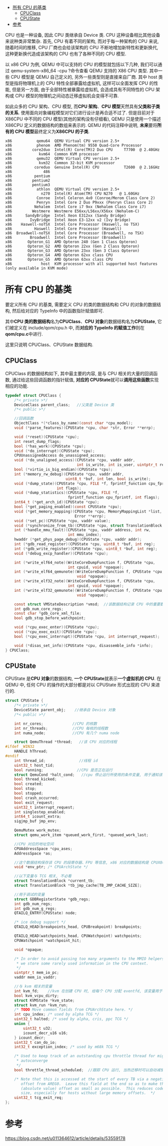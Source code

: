 
<!-- @import "[TOC]" {cmd="toc" depthFrom=1 depthTo=6 orderedList=false} -->

<!-- code_chunk_output -->

- [所有 CPU 的基类](#所有-cpu-的基类)
  - [CPUClass](#cpuclass)
  - [CPUState](#cpustate)
- [参考](#参考)

<!-- /code_chunk_output -->

CPU 也是一种设备, 因此 CPU 类继承自 Device 类. CPU 这种设备相比其他设备来说种类非常繁杂. 首先, CPU 有着不同的架构, 而对于每一种架构的 CPU 来说, 随着时间的推移, CPU 厂商也会给该架构的 CPU 不断地增加新特性和更新换代, 这种更新换代造成该架构的 CPU 也有了各种不同的 CPU 模型.

以 x86 CPU 为例, QEMU 中可以支持的 CPU 的模型就包括以下几种, 我们可以通过 qemu-system-x86_64 \-cpu \?命令查看 QEMU 支持的 X86 CPU 类型. 其中一些 CPU 模型是 QEMU 自己定义的, 另外一些类型则是直接来自厂商. 其中 host 类型是指将物理机上的 CPU 特性全部暴露给虚拟机, 这样可以全面发挥 CPU 的性能, 但是另一方面, 由于全部特性被暴露给虚拟机, 会造成具有不同特性的 CPU 架构或 CPU 模型的物理机之间动态迁移虚拟机会变得不可靠.

如此众多的 CPU 架构、CPU 模型, 而**CPU 架构**、**CPU 模型**天然具有**父类和子类的关系**. 使用面向对象编程模型对它们进行设计是再合适不过了. 但是目前对于 X86CPU 中不同的 CPU 模型(其他的架构没有仔细看), QEMU 只是使用一个描述 X86CPU 定义的数据结构的数组来表示的. QEMU 的代码注释中说明, **未来**要将**所有的 CPU 模型**最终定义为**X86CPU 的子类**.

```
x86           qemu64  QEMU Virtual CPU version 2.5+
x86           phenom  AMD Phenom(tm) 9550 Quad-Core Processor
x86         core2duo  Intel(R) Core(TM)2 Duo CPU     T7700  @ 2.40GHz
x86            kvm64  Common KVM processor
x86           qemu32  QEMU Virtual CPU version 2.5+
x86            kvm32  Common 32-bit KVM processor
x86          coreduo  Genuine Intel(R) CPU           T2600  @ 2.16GHz
x86              486
x86          pentium
x86         pentium2
x86         pentium3
x86           athlon  QEMU Virtual CPU version 2.5+
x86             n270  Intel(R) Atom(TM) CPU N270   @ 1.60GHz
x86           Conroe  Intel Celeron_4x0 (Conroe/Merom Class Core 2)
x86           Penryn  Intel Core 2 Duo P9xxx (Penryn Class Core 2)
x86          Nehalem  Intel Core i7 9xx (Nehalem Class Core i7)
x86         Westmere  Westmere E56xx/L56xx/X56xx (Nehalem-C)
x86      SandyBridge  Intel Xeon E312xx (Sandy Bridge)
x86        IvyBridge  Intel Xeon E3-12xx v2 (Ivy Bridge)
x86    Haswell-noTSX  Intel Core Processor (Haswell, no TSX)
x86          Haswell  Intel Core Processor (Haswell)
x86  Broadwell-noTSX  Intel Core Processor (Broadwell, no TSX)
x86        Broadwell  Intel Core Processor (Broadwell)
x86       Opteron_G1  AMD Opteron 240 (Gen 1 Class Opteron)
x86       Opteron_G2  AMD Opteron 22xx (Gen 2 Class Opteron)
x86       Opteron_G3  AMD Opteron 23xx (Gen 3 Class Opteron)
x86       Opteron_G4  AMD Opteron 62xx class CPU
x86       Opteron_G5  AMD Opteron 63xx class CPU
x86             host  KVM processor with all supported host features (only available in KVM mode)
```

# 所有 CPU 的基类

要定义所有 CPU 的基类, 需要定义 CPU 的类的数据结构和 CPU 的对象的数据结构, 然后给对应的 TypeInfo 中的函数指针赋值即可.

其中**CPU 类的数据结构**名为**CPUClass**、**CPU 对象**的数据结构名为**CPUState**, 它们被定义在 include/qom/cpu.h 中, 而**对应的 TypeInfo 的赋值工作**则在**qom/cpu.c**中进行.

这里只说明 CPUClass、CPUState 数据结构.

## CPUClass

CPUClass 的数据结构如下, 其中最主要的内容, 是与 CPU 相关的大量的回调函数, 通过给这些回调函数的指针赋值, **对应的 CPUState**就可以**调用这些函数**实现相应的功能.

```c
typedef struct CPUClass {
    /*< private >*/
    DeviceClass parent_class;   //父类是 Device 类
    /*< public >*/

    //回调函数
    ObjectClass *(*class_by_name)(const char *cpu_model);
    void (*parse_features)(CPUState *cpu, char *str, Error **errp);

    void (*reset)(CPUState *cpu);
    int reset_dump_flags;
    bool (*has_work)(CPUState *cpu);
    void (*do_interrupt)(CPUState *cpu);
    CPUUnassignedAccess do_unassigned_access;
    void (*do_unaligned_access)(CPUState *cpu, vaddr addr,
                                int is_write, int is_user, uintptr_t retaddr);
    bool (*virtio_is_big_endian)(CPUState *cpu);
    int (*memory_rw_debug)(CPUState *cpu, vaddr addr,
                           uint8_t *buf, int len, bool is_write);
    void (*dump_state)(CPUState *cpu, FILE *f, fprintf_function cpu_fprintf,
                       int flags);
    void (*dump_statistics)(CPUState *cpu, FILE *f,
                            fprintf_function cpu_fprintf, int flags);
    int64_t (*get_arch_id)(CPUState *cpu);
    bool (*get_paging_enabled)(const CPUState *cpu);
    void (*get_memory_mapping)(CPUState *cpu, MemoryMappingList *list,
                               Error **errp);
    void (*set_pc)(CPUState *cpu, vaddr value);
    void (*synchronize_from_tb)(CPUState *cpu, struct TranslationBlock *tb); //该函数与 tcg 相关, 不必看
    int (*handle_mmu_fault)(CPUState *cpu, vaddr address, int rw,
                            int mmu_index);
    hwaddr (*get_phys_page_debug)(CPUState *cpu, vaddr addr);
    int (*gdb_read_register)(CPUState *cpu, uint8_t *buf, int reg);
    int (*gdb_write_register)(CPUState *cpu, uint8_t *buf, int reg);
    void (*debug_excp_handler)(CPUState *cpu);

    int (*write_elf64_note)(WriteCoreDumpFunction f, CPUState *cpu,
                            int cpuid, void *opaque);
    int (*write_elf64_qemunote)(WriteCoreDumpFunction f, CPUState *cpu,
                                void *opaque);
    int (*write_elf32_note)(WriteCoreDumpFunction f, CPUState *cpu,
                            int cpuid, void *opaque);
    int (*write_elf32_qemunote)(WriteCoreDumpFunction f, CPUState *cpu,
                                void *opaque);

    const struct VMStateDescription *vmsd;  //该数据结构记录 CPU 中的重要数据, 在热迁移过程中对 CPU 重要数据进行传输
    int gdb_num_core_regs;
    const char *gdb_core_xml_file;
    bool gdb_stop_before_watchpoint;

    void (*cpu_exec_enter)(CPUState *cpu);
    void (*cpu_exec_exit)(CPUState *cpu);
    bool (*cpu_exec_interrupt)(CPUState *cpu, int interrupt_request);

    void (*disas_set_info)(CPUState *cpu, disassemble_info *info);
} CPUClass;
```

## CPUState

CPUState 是**CPU 对象**的数据结构, **一个 CPUState**就表示**一个虚拟机的 CPU**. 在 QEMU 中, 任何 CPU 的操作的大部分都是对以 CPUState 形式出现的 CPU 来进行的.

```c
struct CPUState {
    /*< private >*/
    DeviceState parent_obj;    //继承自 Device 对象
    /*< public >*/

    int nr_cores;             //CPU 的核数
    int nr_threads;           //CPU 每核的线程数
    int numa_node;            //CPU 有几个 numa node

    struct QemuThread *thread;   //该 CPU 对应的线程
#ifdef _WIN32
    HANDLE hThread;
#endif
    int thread_id;               //线程 id
    uint32_t host_tid;
    bool running;               //CPU 是否正在运行
    struct QemuCond *halt_cond;   //cpu 停止运行所使用的条件变量, 用于通知该 CPU
    bool thread_kicked;
    bool created;
    bool stop;
    bool stopped;
    bool crash_occurred;
    bool exit_request;
    uint32_t interrupt_request;
    int singlestep_enabled;
    int64_t icount_extra;
    sigjmp_buf jmp_env;

    QemuMutex work_mutex;
    struct qemu_work_item *queued_work_first, *queued_work_last;

    //CPU 对应的地址空间
    CPUAddressSpace *cpu_ases;
    AddressSpace *as;

    //这个数据结构保存该 CPU 的段寄存器、FPU 等信息, x86 对应的数据结构是 CPUX86State, 读者可在 target-i386/cpu.h 中看到
    void *env_ptr; /* CPUArchState */

    //以下变量与 TCG 相关, 不必看
    struct TranslationBlock *current_tb;
    struct TranslationBlock *tb_jmp_cache[TB_JMP_CACHE_SIZE];

    //用于调试的变量
    struct GDBRegisterState *gdb_regs;
    int gdb_num_regs;
    int gdb_num_g_regs;
    QTAILQ_ENTRY(CPUState) node;

    /* ice debug support */
    QTAILQ_HEAD(breakpoints_head, CPUBreakpoint) breakpoints;

    QTAILQ_HEAD(watchpoints_head, CPUWatchpoint) watchpoints;
    CPUWatchpoint *watchpoint_hit;

    void *opaque;

    /* In order to avoid passing too many arguments to the MMIO helpers,
     * we store some rarely used information in the CPU context.
     */
    uintptr_t mem_io_pc;
    vaddr mem_io_vaddr;

    //与 kvm 相关的变量
    int kvm_fd;    //kvm 在创建 CPU 时, 给每个 CPU 分配 eventfd, 该变量用于保存这个文件描述符
    bool kvm_vcpu_dirty;
    struct KVMState *kvm_state;
    struct kvm_run *kvm_run;
    /* TODO Move common fields from CPUArchState here. */
    int cpu_index; /* used by alpha TCG */
    uint32_t halted; /* used by alpha, cris, ppc TCG */
    union {
        uint32_t u32;
        icount_decr_u16 u16;
    } icount_decr;
    uint32_t can_do_io;
    int32_t exception_index; /* used by m68k TCG */

    /* Used to keep track of an outstanding cpu throttle thread for migration
     * autoconverge
     */
    bool throttle_thread_scheduled;  //跟踪 CPU 运行, 当热迁移时可以自动减慢 CPU 运行速度, 保证热迁移顺利完成.

    /* Note that this is accessed at the start of every TB via a negative
       offset from AREG0.  Leave this field at the end so as to make the
       (absolute value) offset as small as possible.  This reduces code
       size, especially for hosts without large memory offsets.  */
    uint32_t tcg_exit_req;
};
```



# 参考

https://blog.csdn.net/u011364612/article/details/53559178